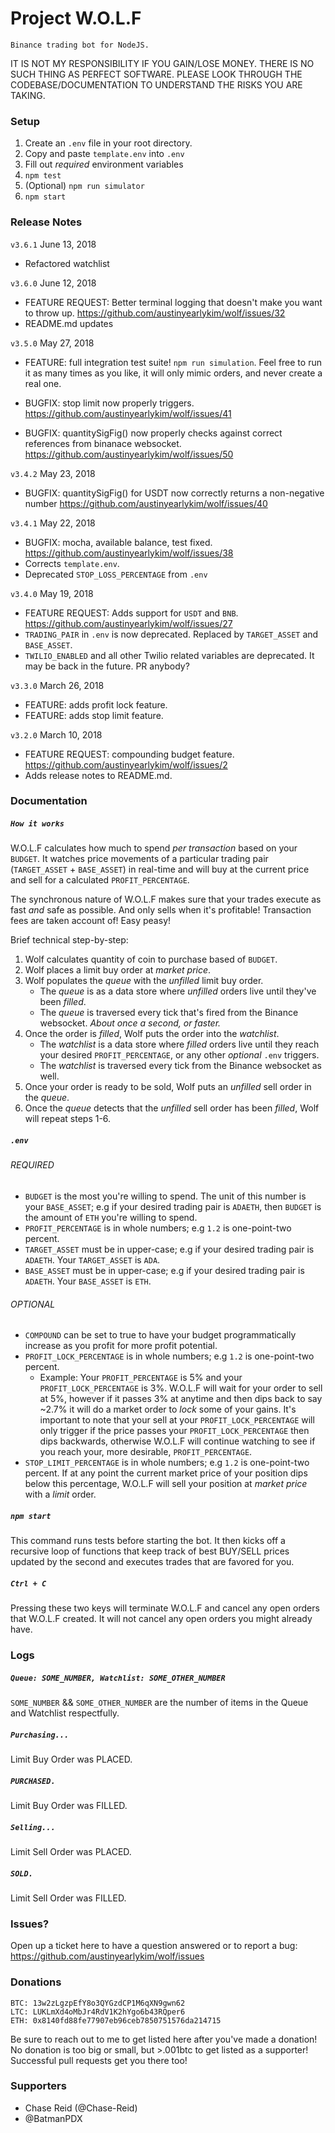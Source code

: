 # Project W.O.L.F
    Binance trading bot for NodeJS.

IT IS NOT MY RESPONSIBILITY IF YOU GAIN/LOSE MONEY.  THERE IS NO SUCH THING AS PERFECT SOFTWARE.  PLEASE LOOK THROUGH THE CODEBASE/DOCUMENTATION TO UNDERSTAND THE RISKS YOU ARE TAKING.  

### Setup
1. Create an `.env` file in your root directory.
2. Copy and paste `template.env` into `.env`
3. Fill out *required* environment variables
4. `npm test`
5. (Optional) `npm run simulator`
6. `npm start`

### Release Notes
`v3.6.1` June 13, 2018
- Refactored watchlist

`v3.6.0` June 12, 2018
- FEATURE REQUEST: Better terminal logging that doesn't make you want to throw up. https://github.com/austinyearlykim/wolf/issues/32
- README.md updates

`v3.5.0` May 27, 2018
- FEATURE: full integration test suite! `npm run simulation`.  Feel free to run it as many times as you like, it will only mimic orders, and never create a real one.

- BUGFIX: stop limit now properly triggers. https://github.com/austinyearlykim/wolf/issues/41
- BUGFIX: quantitySigFig() now properly checks against correct references from binanace websocket. https://github.com/austinyearlykim/wolf/issues/50

`v3.4.2` May 23, 2018
- BUGFIX: quantitySigFig() for USDT now correctly returns a non-negative number https://github.com/austinyearlykim/wolf/issues/40

`v3.4.1` May 22, 2018
- BUGFIX: mocha, available balance, test fixed. https://github.com/austinyearlykim/wolf/issues/38
- Corrects `template.env`.
- Deprecated `STOP_LOSS_PERCENTAGE` from `.env`

`v3.4.0` May 19, 2018
- FEATURE REQUEST: Adds support for `USDT` and `BNB`. https://github.com/austinyearlykim/wolf/issues/27
- `TRADING_PAIR` in `.env` is now deprecated.  Replaced by `TARGET_ASSET` and `BASE_ASSET`.
- `TWILIO_ENABLED` and all other Twilio related variables are deprecated.  It may be back in the future. PR anybody?

`v3.3.0` March 26, 2018
- FEATURE: adds profit lock feature.
- FEATURE: adds stop limit feature.

`v3.2.0` March 10, 2018
- FEATURE REQUEST: compounding budget feature. https://github.com/austinyearlykim/wolf/issues/2
- Adds release notes to README.md.

### Documentation
##### `How it works`
W.O.L.F calculates how much to spend *per transaction* based on your `BUDGET`.  It watches price movements of a particular trading pair (`TARGET_ASSET` + `BASE_ASSET`) in real-time and will buy at the current price and sell for a calculated `PROFIT_PERCENTAGE`.

The synchronous nature of W.O.L.F makes sure that your trades execute as fast *and* safe as possible.  And only sells when it's profitable!  Transaction fees are taken account of!  Easy peasy!

Brief technical step-by-step:  
1. Wolf calculates quantity of coin to purchase based of `BUDGET`.
2. Wolf places a limit buy order at *market price*.
3. Wolf populates the *queue* with the *unfilled* limit buy order.
    - The *queue* is as a data store where *unfilled* orders live until they've been *filled*.
    - The *queue* is traversed every tick that's fired from the Binance websocket. *About once a second, or faster.*
4. Once the order is *filled*, Wolf puts the order into the *watchlist*.
    - The *watchlist* is a data store where *filled* orders live until they reach your desired `PROFIT_PERCENTAGE`, or any other *optional* `.env` triggers.
    - The *watchlist* is traversed every tick from the Binance websocket as well.
5. Once your order is ready to be sold, Wolf puts an *unfilled* sell order in the *queue*.
6. Once the *queue* detects that the *unfilled* sell order has been *filled*, Wolf will repeat steps 1-6.

##### `.env`
###### REQUIRED
- `BUDGET` is the most you're willing to spend.  The unit of this number is your `BASE_ASSET`; e.g if your desired trading pair is `ADAETH`, then `BUDGET` is the amount of `ETH` you're willing to spend.
- `PROFIT_PERCENTAGE` is in whole numbers; e.g `1.2` is one-point-two percent.
- `TARGET_ASSET` must be in upper-case; e.g if your desired trading pair is `ADAETH`. Your `TARGET_ASSET` is `ADA`.
- `BASE_ASSET` must be in upper-case; e.g if your desired trading pair is `ADAETH`. Your `BASE_ASSET` is `ETH`.
###### OPTIONAL
- `COMPOUND` can be set to true to have your budget programmatically increase as you profit for more profit potential.
- `PROFIT_LOCK_PERCENTAGE` is in whole numbers; e.g `1.2` is one-point-two percent.  
    - Example: Your `PROFIT_PERCENTAGE` is 5% and your `PROFIT_LOCK_PERCENTAGE` is 3%.  W.O.L.F will wait for your order to sell at 5%, however if it passes 3% at anytime and then dips back to say ~2.7% it will do a market order to *lock* some of your gains.   It's important to note that your sell at your `PROFIT_LOCK_PERCENTAGE` will only trigger if the price passes your `PROFIT_LOCK_PERCENTAGE` then dips backwards, otherwise W.O.L.F will continue watching to see if you reach your, more desirable, `PROFIT_PERCENTAGE`.
- `STOP_LIMIT_PERCENTAGE` is in whole numbers; e.g `1.2` is one-point-two percent.  If at any point the current market price of your position dips below this percentage, W.O.L.F will sell your position at *market price* with a *limit* order.

##### `npm start`
This command runs tests before starting the bot.  It then kicks off a recursive loop of functions that keep track of best BUY/SELL prices updated by the second and executes trades that are favored for you.

##### `Ctrl + C`
Pressing these two keys will terminate W.O.L.F and cancel any open orders that W.O.L.F created.  It will not cancel any open orders you might already have.

### Logs
##### `Queue: SOME_NUMBER, Watchlist: SOME_OTHER_NUMBER`
`SOME_NUMBER` && `SOME_OTHER_NUMBER` are the number of items in the Queue and Watchlist respectfully.

##### `Purchasing... `
Limit Buy Order was PLACED.

##### `PURCHASED. `
Limit Buy Order was FILLED.

##### `Selling... `
Limit Sell Order was PLACED.

##### `SOLD. `
Limit Sell Order was FILLED.

### Issues?
Open up a ticket here to have a question answered or to report a bug: https://github.com/austinyearlykim/wolf/issues

### Donations
    BTC: 13w2zLgzpEfY8o3QYGzdCP1M6qXN9gwn62
    LTC: LUKLmXd4oMbJr4RdV1K2hYgo6b43RQper6
    ETH: 0x8140fd88fe77907eb96ceb7850751576da214715
Be sure to reach out to me to get listed here after you've made a donation!  No donation is too big or small, but >.001btc to get listed as a supporter!  Successful pull requests get you there too!

### Supporters
 - Chase Reid (@Chase-Reid)
 - @BatmanPDX
